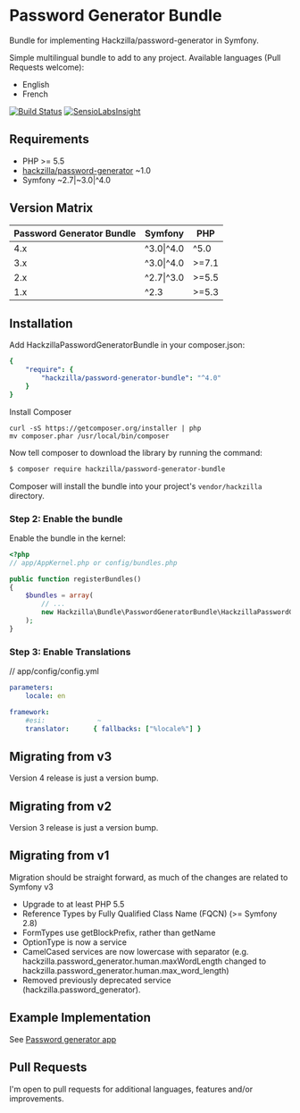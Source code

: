 Password Generator Bundle
=========================

Bundle for implementing Hackzilla/password-generator in Symfony.

Simple multilingual bundle to add to any project. Available languages (Pull Requests welcome):

* English
* French

[![Build Status](https://travis-ci.org/hackzilla/password-generator-bundle.png?branch=master)](https://travis-ci.org/hackzilla/password-generator-bundle)
[![SensioLabsInsight](https://insight.sensiolabs.com/projects/022d0d22-f291-4923-8c03-14e665d94b9c/mini.png)](https://insight.sensiolabs.com/projects/022d0d22-f291-4923-8c03-14e665d94b9c)

Requirements
------------

* PHP >= 5.5
* [hackzilla/password-generator](https://github.com/hackzilla/password-generator) ~1.0
* Symfony ~2.7|~3.0|^4.0


Version Matrix
--------------

| Password Generator Bundle | Symfony         | PHP   |
| ------------------------- | --------------- | ----- |
| 4.x                       | ^3.0\|^4.0|^5.0 | >=7.1 |
| 3.x                       | ^3.0\|^4.0      | >=7.1 |
| 2.x                       | ^2.7\|^3.0      | >=5.5 |
| 1.x                       | ^2.3            | >=5.3 |


Installation
------------

Add HackzillaPasswordGeneratorBundle in your composer.json:

```yaml
{
    "require": {
        "hackzilla/password-generator-bundle": "^4.0"
    }
}
```

Install Composer

```
curl -sS https://getcomposer.org/installer | php
mv composer.phar /usr/local/bin/composer
```

Now tell composer to download the library by running the command:

``` bash
$ composer require hackzilla/password-generator-bundle
```

Composer will install the bundle into your project's `vendor/hackzilla` directory.

### Step 2: Enable the bundle

Enable the bundle in the kernel:

``` php
<?php
// app/AppKernel.php or config/bundles.php

public function registerBundles()
{
    $bundles = array(
        // ...
        new Hackzilla\Bundle\PasswordGeneratorBundle\HackzillaPasswordGeneratorBundle(),
    );
}
```

### Step 3: Enable Translations

// app/config/config.yml
```yaml
parameters:
    locale: en

framework:
    #esi:             ~
    translator:      { fallbacks: ["%locale%"] }
```

Migrating from v3
-----------------

Version 4 release is just a version bump.


Migrating from v2
-----------------

Version 3 release is just a version bump.


Migrating from v1
-----------------

Migration should be straight forward, as much of the changes are related to Symfony v3

* Upgrade to at least PHP 5.5
* Reference Types by Fully Qualified Class Name (FQCN) (>= Symfony 2.8)
* FormTypes use getBlockPrefix, rather than getName
* OptionType is now a service
* CamelCased services are now lowercase with separator (e.g. hackzilla.password_generator.human.maxWordLength changed to hackzilla.password_generator.human.max_word_length)
* Removed previously deprecated service (hackzilla.password_generator).

Example Implementation
----------------------

See [Password generator app](https://github.com/hackzilla/password-generator-app)


Pull Requests
-------------

I'm open to pull requests for additional languages, features and/or improvements.
